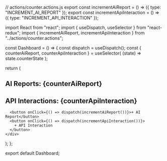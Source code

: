 // actions/counter.actions.js
export const incrementAiReport = () => ({ type: "INCREMENT_AI_REPORT" });
export const incrementApiInteraction = () => ({ type: "INCREMENT_API_INTERACTION" });



import React from "react";
import { useDispatch, useSelector } from "react-redux";
import { incrementAiReport, incrementApiInteraction } from "../actions/counter.actions";

const Dashboard = () => {
  const dispatch = useDispatch();
  const { counterAiReport, counterApiInteraction } = useSelector(
    (state) => state.counterState
  );

  return (
    <div>
      <h2>AI Reports: {counterAiReport}</h2>
      <h2>API Interactions: {counterApiInteraction}</h2>

      <button onClick={() => dispatch(incrementAiReport())}>+ AI Report</button>
      <button onClick={() => dispatch(incrementApiInteraction())}>
        + API Interaction
      </button>
    </div>
  );
};

export default Dashboard;
